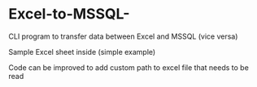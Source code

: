 # Excel-to-MSSQL-
CLI program to transfer data between Excel and MSSQL (vice versa)

Sample Excel sheet inside (simple example)

Code can be improved to add custom path to excel file 
that needs to be read 
